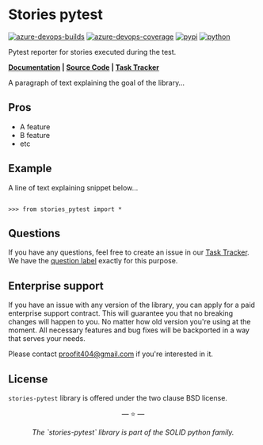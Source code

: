 # Stories pytest

[![azure-devops-builds](https://img.shields.io/azure-devops/build/proofit404/stories-pytest/10?style=flat-square)](https://dev.azure.com/proofit404/stories-pytest/_build/latest?definitionId=10&branchName=master)
[![azure-devops-coverage](https://img.shields.io/azure-devops/coverage/proofit404/stories-pytest/10?style=flat-square)](https://dev.azure.com/proofit404/stories-pytest/_build/latest?definitionId=10&branchName=master)
[![pypi](https://img.shields.io/pypi/v/stories-pytest?style=flat-square)](https://pypi.org/project/stories-pytest)
[![python](https://img.shields.io/pypi/pyversions/stories-pytest?style=flat-square)](https://pypi.org/project/stories-pytest)

Pytest reporter for stories executed during the test.

**[Documentation](https://proofit404.github.io/stories-pytest) |
[Source Code](https://github.com/proofit404/stories-pytest) |
[Task Tracker](https://github.com/proofit404/stories-pytest/issues)**

A paragraph of text explaining the goal of the library…

## Pros

- A feature
- B feature
- etc

## Example

A line of text explaining snippet below…

```pycon

>>> from stories_pytest import *

```

## Questions

If you have any questions, feel free to create an issue in our
[Task Tracker](https://github.com/proofit404/stories-pytest/issues). We have the
[question label](https://github.com/proofit404/stories-pytest/issues?q=is%3Aopen+is%3Aissue+label%3Aquestion)
exactly for this purpose.

## Enterprise support

If you have an issue with any version of the library, you can apply for a paid
enterprise support contract. This will guarantee you that no breaking changes
will happen to you. No matter how old version you're using at the moment. All
necessary features and bug fixes will be backported in a way that serves your
needs.

Please contact [proofit404@gmail.com](mailto:proofit404@gmail.com) if you're
interested in it.

## License

`stories-pytest` library is offered under the two clause BSD license.

<p align="center">&mdash; ⭐️ &mdash;</p>
<p align="center"><i>The `stories-pytest` library is part of the SOLID python family.</i></p>
